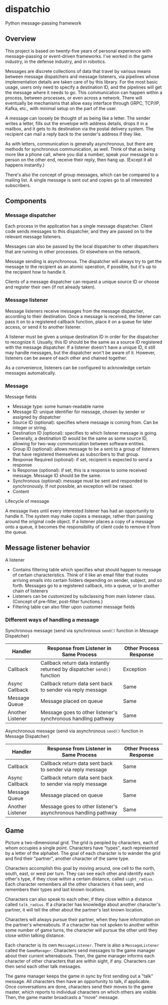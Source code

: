 # dispatchio

Python message-passing framework

## Overview

This project is based on twenty-five years of personal experience with message-passing or event-driven frameworks. I've worked in the game industry, in the defense industry, and in robotics. 

Messages are discrete collections of data that travel by various means between message dispatchers and message listeners, via pipelines whose implementation details are taken care of by this library. For the most basic usage, users only need to specify a destination ID, and the pipelines will get the message where it needs to go. This communication can happen within a process, between processes, or even across a network. There will eventually be mechanisms that allow easy interface through GRPC, TCP/IP, Kafka, etc., with minimal setup on the part of the user. 

A message can loosely be thought of as being like a letter. The sender writes a letter, fills out the envelope with address details, drops it in a mailbox, and it gets to its destination via the postal delivery system. The recipient can mail a reply back to the sender's address if they like.

As with letters, communication is generally asynchronous, but there are methods for synchronous communication, as well. Think of that as being more like a phone call, where you dial a number, speak your message to a person on the other end, receive their reply, then hang up. (Except it all happens instantly.)

There's also the concept of group messages, which can be compared to a mailing list. A single message is sent out and copies go to all interested subscribers.

## Components

### Message dispatcher

Each process in the application has a single message dispatcher. Client code sends messages to this dispatcher, and they are passed on to the relevant message listeners.

Messages can also be passed by the local dispatcher to other dispatchers that are running in other processes. Or elsewhere on the network.

Message sending is asynchronous. The dispatcher will always try to get the message to the recipient as an atomic operation, if possible, but it's up to the recipient how to handle it.

Clients of a message dispatcher can request a unique source ID or choose and register their own (if not already taken).

### Message listener

Message listeners receive messages from the message dispatcher, according to their destination. Once a message is received, the listener can pass it on to a registered callback function, place it on a queue for later access, or send it to another listener.

A listener must be given a unique destination ID in order for the dispatcher to recognize it. Usually, this ID should be the same as a source ID registered with the message dispatcher. If a listener doesn't have a unique ID, it still may handle messages, but the dispatcher won't be aware of it. However, listeners can be aware of each other and chained together.

As a convenience, listeners can be configured to acknowledge certain messages automatically. 

### Message

Message fields

- Message type: some human-readable name
- Message ID: unique identifier for message, chosen by sender or assigned by dispatcher
- Source ID (optional): specifies where message is coming from. Can be integer or string.
- Destination ID (optional): specifies to which listener message is going. Generally, a destination ID would be the same as some source ID, allowing for two-way communication between software entities.
- Group ID (optional): allows message to be a sent to a group of listeners that have registered themselves as subscribers to that group.
- Response Required (optional): if set, recipient is expected to send a response
- Is Response (optional): if set, this is a response to some received message. Message ID should be the same.
- Synchronous (optional): message must be sent and responded to synchronously. If not possible, an exception will be raised.
- Content

Lifecycle of message

A message lives until every interested listener has had an opportunity to handle it. The system may make copies a message, rather than passing around the original code object. If a listener places a copy of a message onto a queue, it becomes the responsibility of client code to remove it from the queue.

## Message listener behavior

A listener
- Contains filtering table which specifies what should happen to message of certain characteristics. Think of it like an email filter that routes arriving emails into certain folders depending on sender, subject, and so forth. Messages go to a registered callback, into a queue, or to another chain of listeners
- Listeners can be customized by subclassing from main listener class. (Concept of pre-filter, post-filter functions.)
- Filtering table can also filter upon customer message fields

### Different ways of handling a message

Synchronous message
(send via synchronous `send()` function in Message Dispatcher)

| Handler          | Response from Listener in Same Process                                  | Other Process Response |
|------------------|-------------------------------------------------------------------------|------------------------|
| Callback         | Callback return data instantly returned by dispatcher `send()` function | Exception              |
| Async Callback   | Callback return data sent back to sender via reply message              | Same                   |
| Message Queue    | Message placed on queue                                                 | Same                   |
| Another Listener | Message goes to other listener's synchronous handling pathway           | Same                   |

Asynchronous message
(send via asynchronous `send()` function in Message Dispatcher)

| Handler          | Response from Listener in Same Process                         | Other Process Response |
|------------------|----------------------------------------------------------------|------------------------|
| Callback         | Callback return data sent back to sender via reply message     | Same                   |
| Async Callback   | Callback return data sent back to sender via reply message     | Same                   |
| Message Queue    | Message placed on queue                                        | Same                   |
| Another Listener | Message goes to other listener's asynchronous handling pathway | Same                   |


## Game

Picture a two-dimensional grid. The grid is peopled by characters, each of whom occupies a single point. Characters have "types", each represented by a letter of the alphabet. The goal of each character is to wander the grid and find their "partner", another character of the same type.

Characters accomplish this goal by moving around, one cell to the north, south, east, or west per turn. They can see each other and identify each other's type, if they close within a certain distance, called `sight_radius`. Each character remembers all the other characters it has seen, and remembers their types and last known locations.

Characters can also speak to each other, if they close within a distance called `talk_radius`. If a character has knowledge about another character's partner, it will tell the other about the partner's last known location.

Characters will always pursue their partner, when they have information on the partner's whereabouts. If a character has not spoken to another within some number of game turns, the character will pursue the other until they close within talking distance.

Each character is its own `MessageListener`. There is also a `MessageListener` called the `GameManager`. Characters send messages to the game manager about their current whereabouts. Then, the game manager informs each character of other characters that are within sight, if any. Characters can then send each other talk messages.

The game manager keeps the game in sync by first sending out a "talk" message. All characters then have an opportunity to talk, if applicable. Once conversations are done, characters send their moves to the game master, which reports to individual characters on which others are visible. Then, the game master broadcasts a "move" message.
